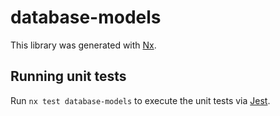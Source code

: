 # database-models

This library was generated with [Nx](https://nx.dev).

## Running unit tests

Run `nx test database-models` to execute the unit tests via [Jest](https://jestjs.io).
